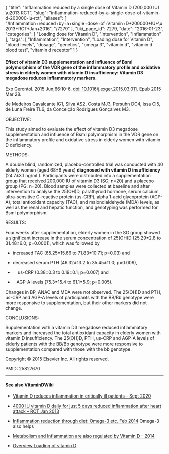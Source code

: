 {
    "title": "Inflammation reduced by a single dose of Vitamin D (200,000 IU) \u2013 RCT",
    "slug": "inflammation-reduced-by-a-single-dose-of-vitamin-d-200000-iu-rct",
    "aliases": [
        "/Inflammation+reduced+by+a+single+dose+of+Vitamin+D+200000+IU+\u2013+RCT+Jan+2016",
        "/7279"
    ],
    "tiki_page_id": 7279,
    "date": "2016-01-23",
    "categories": [
        "Loading dose for Vitamin D",
        "Intervention",
        "Inflammation"
    ],
    "tags": [
        "Inflammation",
        "Intervention",
        "Loading dose for Vitamin D",
        "blood levels",
        "dosage",
        "genetics",
        "omega 3",
        "vitamin d",
        "vitamin d blood test",
        "vitamin d receptor"
    ]
}


#### Effect of vitamin D3 supplementation and influence of BsmI polymorphism of the VDR gene of the inflammatory profile and oxidative stress in elderly women with vitamin D insufficiency: Vitamin D3 megadose reduces inflammatory markers.

Exp Gerontol. 2015 Jun;66:10-6. [doi: 10.1016/j.exger.2015.03.011.](https://doi.org/10.1016/j.exger.2015.03.011.) Epub 2015 Mar 28.

de Medeiros Cavalcante IG1, Silva AS2, Costa MJ3, Persuhn DC4, Issa CI5, de Luna Freire TL6, da Conceição Rodrigues Gonçalves M3.

OBJECTIVE:

This study aimed to evaluate the effect of vitamin D3 megadose supplementation and influence of BsmI polymorphism in the VDR gene on the inflammatory profile and oxidative stress in elderly women with vitamin D deficiency.

METHODS:

A double blind, randomized, placebo-controlled trial was conducted with 40 elderly women (aged 68±6 years)  **diagnosed with vitamin D insufficiency**  (24.7±3.1 ng/mL). Participants were distributed into a supplementation group that received 200,000 IU of vitamin D3 (SG; n=20) and a placebo group (PG; n=20). Blood samples were collected at baseline and after intervention to analyse the 25(OH)D, parathyroid hormone, serum calcium, ultra-sensitive C-reactive protein (us-CRP), alpha 1-acid glycoprotein (AGP-A), total antioxidant capacity (TAC), and malondialdehyde (MDA) levels, as well as the renal and hepatic function, and genotyping was performed for BsmI polymorphism.

RESULTS:

Four weeks after supplementation, elderly women in the SG group showed a significant increase in the serum concentration of 25(OH)D (25.29±2.8 to 31.48±6.0; p=0.0001), which was followed by 

* increased TAC (65.25±15.66 to 71.83±10.71; p=0.03) and 

* decreased serum PTH (46.32±13.2 to 35.45±11.0; p=0.009), 

* &nbsp; &nbsp; us-CRP (0.38±0.3 to 0.19±0.1; p=0.007) and 

* &nbsp; &nbsp;AGP-A levels (75.3±15.4 to 61.1±5.9; p=0.005). 

Changes in BP, ANAC and MDA were not observed. The 25(OH)D and PTH, us-CRP and AGP-A levels of participants with the BB/Bb genotype were more responsive to supplementation, but their other markers did not change.

CONCLUSIONS:

Supplementation with a vitamin D3 megadose reduced inflammatory markers and increased the total antioxidant capacity in elderly women with vitamin D insufficiency. The 25(OH)D, PTH, us-CRP and AGP-A levels of elderly patients with the BB/Bb genotype were more responsive to supplementation compared with those with the bb genotype.

Copyright © 2015 Elsevier Inc. All rights reserved.

PMID: 25827670

---

#### See also VitaminDWiki

* [Vitamin D reduces inflammation in critically ill patients – Sept 2020](/posts/vitamin-d-reduces-inflammation-in-critically-ill-patients)

* [4000 IU vitamin D daily for just 5 days reduced inflammation after heart attack – RCT Jan 2013](/posts/4000-iu-vitamin-d-daily-for-just-5-days-reduced-inflammation-after-heart-attack-rct)

* [Inflammation reduction through diet: Omega-3 etc. Feb 2014](/posts/inflammation-reduction-through-diet-omega-3-etc)  Omega-3 also helps

* [Metabolism and Inflammation are also regulated by Vitamin D – 2014](/posts/metabolism-and-inflammation-are-also-regulated-by-vitamin-d-2014)

* [Overview Loading of vitamin D](/posts/overview-loading-of-vitamin-d)